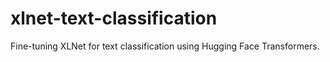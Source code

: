 # xlnet-text-classification
Fine-tuning XLNet for text classification using Hugging Face Transformers.
